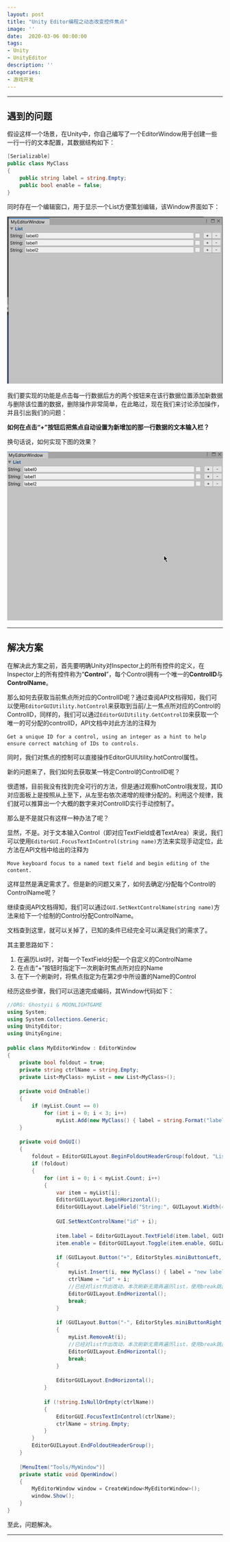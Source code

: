 ```yaml
---
layout: post
title: "Unity Editor编程之动态改变控件焦点"
image: ''
date:  2020-03-06 00:00:00
tags:
- Unity
- UnityEditor
description: ''
categories:
- 游戏开发
---
```


---
## 遇到的问题

假设这样一个场景，在Unity中，你自己编写了一个EditorWindow用于创建一些一行一行的文本配置，其数据结构如下：
```csharp
[Serializable]
public class MyClass
{
    public string label = string.Empty;
    public bool enable = false;
}
```
同时存在一个编辑窗口，用于显示一个List<MyClass>方便策划编辑，该Window界面如下：

![pic](../assets/img/ControlID/pic.png)

我们要实现的功能是点击每一行数据后方的两个按钮来在该行数据位置添加新数据与删除该位置的数据，删除操作非常简单，在此略过，现在我们来讨论添加操作，并且引出我们的问题：

**如何在点击“+”按钮后把焦点自动设置为新增加的那一行数据的文本输入栏？**

换句话说，如何实现下图的效果？

![preview](../assets/img/ControlID/view.gif)

---
## 解决方案
在解决此方案之前，首先要明确Unity对Inspector上的所有控件的定义，在Inspector上的所有控件称为“**Control**”，每个Control拥有一个唯一的**ControlID**与**ControlName**。

那么如何去获取当前焦点所对应的ControlID呢？通过查阅API文档得知，我们可以使用```EditorGUIUtility.hotControl```来获取到当前/上一焦点所对应的Control的ControlID，同样的，我们可以通过```EditorGUIUtility.GetControlID```来获取一个唯一的可分配的controlID，API文档中对此方法的注释为
```
Get a unique ID for a control, using an integer as a hint to help ensure correct matching of IDs to controls.
```

同时，我们对焦点的控制可以直接操作EditorGUIUtility.hotControl属性。

新的问题来了，我们如何去获取某一特定Control的ControlID呢？

很遗憾，目前我没有找到完全可行的方法，但是通过观察hotControl我发现，其ID对应面板上是按照从上至下，从左至右依次递增的规律分配的。利用这个规律，我们就可以推算出一个大概的数字来对ControlID实行手动控制了。

那么是不是就只有这样一种办法了呢？

显然，不是。对于文本输入Control（即对应TextField或者TextArea）来说，我们可以使用```EditorGUI.FocusTextInControl(string name)```方法来实现手动定位，此方法在API文档中给出的注释为
```
Move keyboard focus to a named text field and begin editing of the content.
```

这样显然是满足需求了。但是新的问题又来了，如何去确定/分配每个Control的ControlName呢？

继续查阅API文档得知，我们可以通过```GUI.SetNextControlName(string name)```方法来给下一个绘制的Control分配ControlName。

文档查到这里，就可以关掉了，已知的条件已经完全可以满足我们的需求了。

其主要思路如下：

1. 在遍历List时，对每一个TextField分配一个自定义的ControlName
2. 在点击“+”按钮时指定下一次刷新时焦点所对应的Name
3. 在下一个刷新时，将焦点指定为在第2步中所设置的Name的Control

经历这些步骤，我们可以迅速完成编码，其Window代码如下：
```csharp
//ORG: Ghostyii & MOONLIGHTGAME
using System;
using System.Collections.Generic;
using UnityEditor;
using UnityEngine;

public class MyEditorWindow : EditorWindow
{
    private bool foldout = true;
    private string ctrlName = string.Empty;
    private List<MyClass> myList = new List<MyClass>();

    private void OnEnable()
    {
        if (myList.Count == 0)
            for (int i = 0; i < 3; i++)
                myList.Add(new MyClass() { label = string.Format("label{0}", i) });
    }

    private void OnGUI()
    {       
        foldout = EditorGUILayout.BeginFoldoutHeaderGroup(foldout, "List");
        if (foldout)
        {
            for (int i = 0; i < myList.Count; i++)
            {
                var item = myList[i];
                EditorGUILayout.BeginHorizontal();
                EditorGUILayout.LabelField("String:", GUILayout.Width(40));

                GUI.SetNextControlName("id" + i);

                item.label = EditorGUILayout.TextField(item.label, GUILayout.Width(position.width - 125));
                item.enable = EditorGUILayout.Toggle(item.enable, GUILayout.Width(20));

                if (GUILayout.Button("+", EditorStyles.miniButtonLeft, GUILayout.Width(25)))
                {
                    myList.Insert(i, new MyClass() { label = "new label" });
                    ctrlName = "id" + i;
                    //已经对list作出改动，本次刷新无需再遍历list，使用break跳出循环
                    EditorGUILayout.EndHorizontal();
                    break;
                }

                if (GUILayout.Button("-", EditorStyles.miniButtonRight, GUILayout.Width(25)))
                {
                    myList.RemoveAt(i);
                    //已经对list作出改动，本次刷新无需再遍历list，使用break跳出循环
                    EditorGUILayout.EndHorizontal();
                    break;
                }

                EditorGUILayout.EndHorizontal();
            }

            if (!string.IsNullOrEmpty(ctrlName))
            {
                EditorGUI.FocusTextInControl(ctrlName);
                ctrlName = string.Empty;
            }
        }
        EditorGUILayout.EndFoldoutHeaderGroup();        
    }

    [MenuItem("Tools/MyWindow")]
    private static void OpenWindow()
    {
        MyEditorWindow window = CreateWindow<MyEditorWindow>();
        window.Show();
    }
}
```

至此，问题解决。

---
